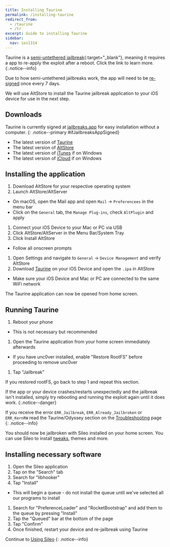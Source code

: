 ```yaml
---
title: Installing Taurine
permalink: /installing-taurine
redirect_from:
  - /taurine
  - /tr
excerpt: Guide to installing Taurine
sidebar:
  nav: ios1314
---
```


Taurine is a [semi-untethered jailbreak](/types-of-jailbreak#semi-untethered-jailbreaks){:target="_blank"}, meaning it requires a app to re-apply the exploit after a reboot. Click the link to learn more.
{:.notice--info}

Due to how semi-untethered jailbreaks work, the app will need to be [re-signed](resigning-apps) once every 7 days.

We will use AltStore to install the Taurine jailbreak application to your iOS device for use in the next step.

## Downloads

Taurine is currently signed at [jailbreaks.app](https://jailbreaks.app/) for easy installation without a computer.
{: .notice--primary #ifJailbreaksAppSigned}

<script src="/assets/js/if_jailbreaksapp_signed.js"></script>

- The latest version of [Taurine](https://taurine.app)
- The latest version of [AltStore](http://altstore.io/)
- The latest version of [iTunes](https://www.apple.com/itunes/download/win32) if on Windows
- The latest version of [iCloud](https://secure-appldnld.apple.com/windows/061-91601-20200323-974a39d0-41fc-4761-b571-318b7d9205ed/iCloudSetup.exe) if on Windows

## Installing the application

1. Download AltStore for your respective operating system
1. Launch AltStore/AltServer
  - On macOS, open the Mail app and open `Mail` -> `Preferencees` in the menu bar
  - Click on the `General` tab, the `Manage Plug-ins`, check `AltPlugin` and apply
1. Connect your iOS Device to your Mac or PC via USB
1. Click AltStore/AltServer in the Menu Bar/System Tray
1. Click Install AltStore
  - Follow all onscreen prompts
1. Open Settings and navigate to `General` -> `Device Management` and verify AltStore
1. Download [Taurine](https://taurine.app/) on your iOS Device and open the `.ipa` in AltStore
  - Make sure your iOS Device and Mac or PC are connected to the same WiFi network

The Taurine application can now be opened from home screen.

## Running Taurine

1. Reboot your phone
  - This is not necessary but recommended
1. Open the Taurine application from your home screen immediately afterwards
  - If you have unc0ver installed, enable "Restore RootFS" before proceeding to remove unc0ver
1. Tap "Jailbreak"

If you restored rootFS, go back to step 1 and repeat this section.

If the app or your device crashes/restarts unexpectedly and the jailbreak isn't installed, simply try rebooting and running the exploit again until it does work.
{:.notice--danger}

If you receive the error `ERR_Jailbreak`, `ERR_Already_Jailbroken` or `ERR_KernRW` read the Taurine/Odyssey section on the [Troubleshooting](troubleshooting#taurine_odyssey) page
{: .notice--info}

You should now be jailbroken with Sileo installed on your home screen. You can use Sileo to install [tweaks](faq#tweaks), themes and more.

## Installing necessary software

1. Open the Sileo application
1. Tap on the "Search" tab
1. Search for "libhooker"
1. Tap "Install"
  - This will begin a queue - do not install the queue until we've selected all our programs to install
1. Search for "PreferenceLoader" and "RocketBootstrap" and add them to the queue by pressing "Install"
1. Tap the "Queued" bar at the bottom of the page
1. Tap "Confirm"
1. Once finished, restart your device and re-jailbreak using Taurine

Continue to [Using Sileo](using-sileo)
{: .notice--info}
